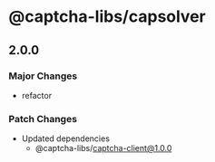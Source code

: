 # @captcha-libs/capsolver

## 2.0.0

### Major Changes

- refactor

### Patch Changes

- Updated dependencies
  - @captcha-libs/captcha-client@1.0.0
